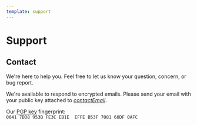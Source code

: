 ```yaml
---
template: support
---
```

<!-- intro -->
# Support

<!-- contact  -->
## Contact

We're here to help you. Feel free to let us know your question, concern, or bug report.

We're available to respond to encrypted emails.
Please send your email with your public key attached to [$contactEmail$](mailto:$contactEmail$).

Our [PGP key](https://keys.openpgp.org/vks/v1/by-fingerprint/06417DD8953BFE3CEB1EEFFEB53F708160DF0AFC) fingerprint:<br>
`0641 7DD8 953B FE3C EB1E  EFFE B53F 7081 60DF 0AFC`
